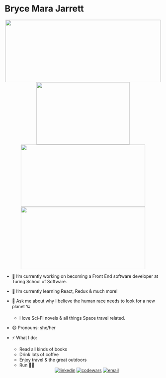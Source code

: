 # Bryce Mara Jarrett



<div align="center">
  <a href="https://github.com/brycemara/github-readme-stats">
    <img align="center" src="https://github-readme-stats.vercel.app/api?username=brycemara&show_icons=true&theme=tokyonight" height="200" width="500"/>
  </a>
  <a href="https://github.com/brycemara/github-readme-stats">
    <img align="center" src="https://github-readme-stats.vercel.app/api/top-langs/?username=brycemara&theme=tokyonight" height="200" width="300"/>
  </a>
  <a href="https://github.com/brycemara/overlook">
    <img align="center" src="https://github-readme-stats.vercel.app/api/pin/?username=brycemara&repo=overlook&theme=tokyonight" height="200" width="400"/>
  </a>
  <a href="https://github.com/brycemara/whats-cookin">
    <img align="center" src="https://github-readme-stats.vercel.app/api/pin/?username=brycemara&repo=whats-cookin&theme=tokyonight" height="200" width="400"/>
  </a>
</div>


- 🔭  I’m currently working on becoming a Front End software developer at Turing School of Software.

- 🌱  I’m currently learning React, Redux & much more!

- 💬  Ask me about why I believe the human race needs to look for a new planet 🪐
    - I love Sci-Fi novels & all things Space travel related.

- 😄  Pronouns: she/her

- ⚡ What I do:
    - Read all kinds of books
    - Drink lots of coffee
    - Enjoy travel & the great outdoors
    - Run 🏃‍♀️
    
    <div align="center">
  <a href="https://www.linkedin.com/in/bryce-jarrett-496496171/"><img alt="linkedin"  src="https://img.shields.io/badge/-LinkedIn-black.svg?style=for-the-badge&logo=linkedin&colorB=1C5D99"/></a>
  <a href="https://www.codewars.com/users/brycemara"><img alt="codewars" src="https://img.shields.io/badge/-Codewars-b1361e.svg?style=for-the-badge&logo=codewars&colorB=b1361e" /></a>
  <a href="mailto:brycej98@gmail.com"><img alt="email" src="https://img.shields.io/badge/-Email-f2c236.svg?style=for-the-badge&colorB=0078D4" /></a>
</div>
    
